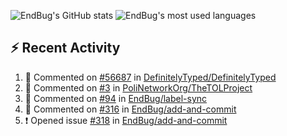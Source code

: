 ![EndBug's GitHub stats](https://github-readme-stats.vercel.app/api?username=endbug&show_icons=true&theme=dark)
![EndBug's most used languages](https://github-readme-stats.vercel.app/api/top-langs/?username=endbug&layout=compact&theme=dark)

## ⚡ Recent Activity

<!--START_SECTION:activity-->
1. 💬 Commented on [#56687](https://github.com//DefinitelyTyped/DefinitelyTyped/issues/56687) in [DefinitelyTyped/DefinitelyTyped](https://github.com//DefinitelyTyped/DefinitelyTyped)
2. 💬 Commented on [#3](https://github.com//PoliNetworkOrg/TheTOLProject/issues/3) in [PoliNetworkOrg/TheTOLProject](https://github.com//PoliNetworkOrg/TheTOLProject)
3. 💬 Commented on [#94](https://github.com//EndBug/label-sync/issues/94) in [EndBug/label-sync](https://github.com//EndBug/label-sync)
4. 💬 Commented on [#316](https://github.com//EndBug/add-and-commit/issues/316) in [EndBug/add-and-commit](https://github.com//EndBug/add-and-commit)
5. ❗️ Opened issue [#318](https://github.com//EndBug/add-and-commit/issues/318) in [EndBug/add-and-commit](https://github.com//EndBug/add-and-commit)
<!--END_SECTION:activity-->
